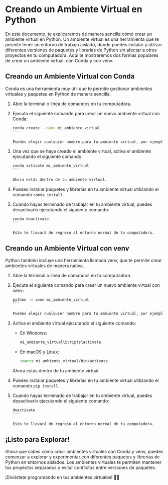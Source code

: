 # Creando un Ambiente Virtual en Python

En este documento, te explicaremos de manera sencilla cómo crear un ambiente virtual en Python. Un ambiente virtual es una herramienta que te permite tener un entorno de trabajo aislado, donde puedes instalar y utilizar diferentes versiones de paquetes y librerías de Python sin afectar a otros proyectos en tu computadora. Aquí te mostraremos dos formas populares de crear un ambiente virtual: con Conda y con venv.

## Creando un Ambiente Virtual con Conda

Conda es una herramienta muy útil que te permite gestionar ambientes virtuales y paquetes en Python de manera sencilla.

1. Abre la terminal o línea de comandos en tu computadora.

2. Ejecuta el siguiente comando para crear un nuevo ambiente virtual con Conda:

   ````bash
   conda create --name mi_ambiente_virtual
   ```

   Puedes elegir cualquier nombre para tu ambiente virtual, por ejemplo, "mi_ambiente_virtual".

3. Una vez que se haya creado el ambiente virtual, activa el ambiente ejecutando el siguiente comando:

   ````bash
   conda activate mi_ambiente_virtual
   ```

   Ahora estás dentro de tu ambiente virtual.

4. Puedes instalar paquetes y librerías en tu ambiente virtual utilizando el comando `conda install`.

5. Cuando hayas terminado de trabajar en tu ambiente virtual, puedes desactivarlo ejecutando el siguiente comando:

   ````bash
   conda deactivate
   ```

   Esto te llevará de regreso al entorno normal de tu computadora.

## Creando un Ambiente Virtual con venv

Python también incluye una herramienta llamada venv, que te permite crear ambientes virtuales de manera nativa.

1. Abre la terminal o línea de comandos en tu computadora.

2. Ejecuta el siguiente comando para crear un nuevo ambiente virtual con venv:

   ````bash
   python -m venv mi_ambiente_virtual
   ```

   Puedes elegir cualquier nombre para tu ambiente virtual, por ejemplo, "mi_ambiente_virtual".

3. Activa el ambiente virtual ejecutando el siguiente comando:

   - En Windows:

     ```bash
     mi_ambiente_virtual\Scripts\activate
     ```

   - En macOS y Linux:

     ```bash
     source mi_ambiente_virtual/bin/activate
     ```

   Ahora estás dentro de tu ambiente virtual.

4. Puedes instalar paquetes y librerías en tu ambiente virtual utilizando el comando `pip install`.

5. Cuando hayas terminado de trabajar en tu ambiente virtual, puedes desactivarlo ejecutando el siguiente comando:

   ````bash
   deactivate
   ```

   Esto te llevará de regreso al entorno normal de tu computadora.

## ¡Listo para Explorar!

Ahora que sabes cómo crear ambientes virtuales con Conda y venv, puedes comenzar a explorar y experimentar con diferentes paquetes y librerías de Python en entornos aislados. Los ambientes virtuales te permiten mantener tus proyectos separados y evitar conflictos entre versiones de paquetes.

¡Diviértete programando en tus ambientes virtuales! 🚀🐍